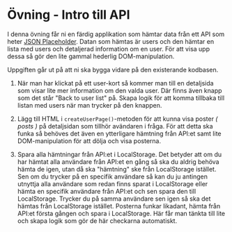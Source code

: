 # Övning - Intro till API

I denna övning får ni en färdig applikation som hämtar data från ett API som heter [JSON Placeholder](https://jsonplaceholder.typicode.com/). Datan som hämtas är users och den hämtar en lista med users och detaljerad information om en user. För att visa upp dessa så gör den lite gammal hederlig DOM-manipulation.

Uppgiften går ut på att ni ska bygga vidare på den existerande kodbasen.

1. När man har klickat på ett user-kort så kommer man till en detaljsida som visar lite mer information om den valda user. Där finns även knapp som det står "Back to user list" på. Skapa logik för att komma tillbaka till listan med users när man trycker på den knappen.

2. Lägg till HTML i `createUserPage()`-metoden för att kunna visa poster _( posts )_ på detaljsidan som tillhör avändaren i fråga. För att detta ska funka så behöves det även en ytterligare hämtning från API:et samt lite DOM-manipulation för att dölja och visa posterna.

3. Spara alla hämtningar från API:et i LocalStorage. Det betyder att om du har hämtat alla användare från API:et en gång så ska du aldrig behöva hämta de igen, utan då ska "hämtning" ske från LocalStorage istället. Sen om du trycker på en specifik användare så kan du ju antingen utnyttja alla användare som redan finns sparat i LocalStorage eller hämta en specifik användare från API:et och sen spara den till LocalStorage. Trycker du på samma användare sen igen så ska det hämtas från LocalStorage istället. Posterna funkar likadant, hämta från API:et första gången och spara i LocalStorage. Här får man tänkta till lite och skapa logik som gör de här checkarna automatiskt.
